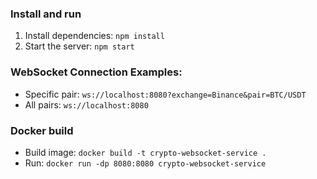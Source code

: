### Install and run
1. Install dependencies: `npm install`
2. Start the server: `npm start`

### WebSocket Connection Examples:
- Specific pair: `ws://localhost:8080?exchange=Binance&pair=BTC/USDT`
- All pairs: `ws://localhost:8080`

### Docker build
- Build image: `docker build -t crypto-websocket-service .`
- Run: `docker run -dp 8080:8080 crypto-websocket-service`